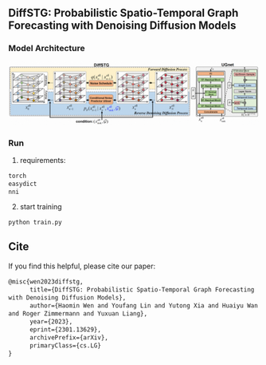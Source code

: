 

## DiffSTG: Probabilistic Spatio-Temporal Graph Forecasting  with Denoising Diffusion Models

### Model Architecture
![image](./img/model.png)

### Run

1. requirements:
```shell
torch
easydict
nni
```

2. start training
```shell
python train.py
```

## Cite
If you find this helpful, please cite our paper:
```shell
@misc{wen2023diffstg,
      title={DiffSTG: Probabilistic Spatio-Temporal Graph Forecasting with Denoising Diffusion Models}, 
      author={Haomin Wen and Youfang Lin and Yutong Xia and Huaiyu Wan and Roger Zimmermann and Yuxuan Liang},
      year={2023},
      eprint={2301.13629},
      archivePrefix={arXiv},
      primaryClass={cs.LG}
}
```